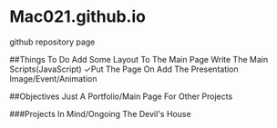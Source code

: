 # Mac021.github.io
github repository page


##Things To Do
Add Some Layout To The Main Page
Write The Main Scripts(JavaScript)
✓Put The Page On
Add The Presentation Image/Event/Animation

##Objectives
Just A Portfolio/Main Page For Other Projects

###Projects In Mind/Ongoing
The Devil's House
